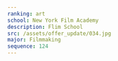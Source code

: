```yaml
---
ranking: art
school: New York Film Academy
description: Flim School
src: /assets/offer_update/034.jpg
major: Filmmaking
sequence: 124
---
```

